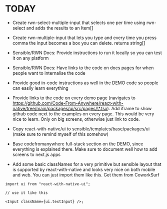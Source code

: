 # TODAY

- Create rwn-select-multiple-input that selects one per time using rwn-select and adds the results to an Item[]
- Create rwn-multiple-input that lets you type and every time you press comma the input becomes a box you can delete. returns string[]

- Sensible/RWN Docs: Provide instructions to run it locally so you can test it on any platform
- Sensible/RWN Docs: Have links to the code on docs pages for when people want to internalise the code
- Provide good in-code instructions as well in the DEMO code so people can easily learn everything
- Provide links to the code on every demo page (navigates to https://github.com/Code-From-Anywhere/react-with-native/tree/main/packages/ui/src/pages/\*.tsx). Add iframe to show github code next to the examples on every page. This would be very nice to learn. Only on big screens, otherwise just link to code.
- Copy react-with-native/ui to sensible/templates/base/packages/ui (make sure to remind myself of this somehow)
- Base codefromanywhere full-stack section on the DEMO, since everything is explained there. Make sure to document well how to add screens to next.js apps
- Add some basic classNames for a very primitive but sensible layout that is supported by react-with-native and looks very nice on both mobile and web. You can just import them like this. Get them from CoworkSurf

```tsx
import ui from "react-with-native-ui";

// use it like this

<Input className={ui.textInput} />;
```
